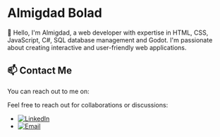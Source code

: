 # Almigdad Bolad

👋 Hello, I'm Almigdad, a web developer with expertise in HTML, CSS, JavaScript, C#, SQL database management and Godot. I'm passionate about creating interactive and user-friendly web applications.
<!---
## 🔧 Skills
- **Front-End**: HTML, CSS, JavaScript, Tailwind CSS
- **Back-End**: C#
- **Databases**: SQL, MySQL
- **Version Control**: Git
- **Responsive Design**: I design websites that look great on all devices. 
## 🌐 Projects
Here are a few of my notable projects:
- [Project 1 Name](link): A web application showcasing my front-end development skills.
- [Project 2 Name](link): A back-end application using C# and SQL.
- [Project 3 Name](link): A responsive design project using Tailwind CSS.
## 📚 Learning
I'm constantly learning and improving my skills. Currently, I'm exploring Javascript, Node.JS, Godot 4.2, Data Structures and Algorithms.
-->
## 📫 Contact Me

You can reach out to me on:

Feel free to reach out for collaborations or discussions:

- [![LinkedIn](https://img.shields.io/badge/LinkedIn-0077B5?style=flat&logo=linkedin&logoColor=white)](https://www.linkedin.com/in/almigdad-bolad/)
- [![Email](https://img.shields.io/badge/Email-D14836?style=flat&logo=gmail&logoColor=white)](mailto:almigdadbolad@gmail.com)
